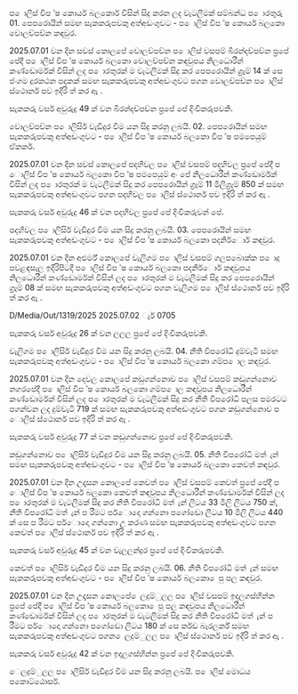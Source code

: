 ප ොලිස් විප ්ෂ කොර්ය බලකොර් විසින් සිදු කරන ලද වැටලීමක් සම්බන්ධ ප ොරතුරු 01. පෙපරොයින් සමඟ සැකකරුපවකු අත්අඩංගුවට - ප ොලිස් විප ්ෂ කොර්ය බලකො වොලච්පච්න කඳවුර.

2025.07.01 වන දින සවස් කොලපේ වොලච්පච්න ප ොලිස් වසපම් බිරන්දච්පච්න ප්‍රපේ පේදී ප ොලිස් විප ්ෂ කොර්ය බලකො වොලච්පච්න කඳවුපය නිලධොරීන් කණ්ඩොර්මක් විසින් ලද ප ොරතුරක් ම වැටලීමක් සිදු කර පෙපරොයින් ග්‍රෑම් 14 ක් සෙ ජංගම දුරකථන පදකක් සමඟ සැකකරුපවකු අත්අඩංගුවට පගන වොලච්පච්න ප ොලිස් ස්ථොනර් පව ඉදිරි ත් කර ඇ .

සැකකරු වර්ස අවුරුදු 49 ක් වන බිරන්දච්පච්න ප්‍රපේ පේ දිංචිකරුපවකි.

වොලච්පච්න ප ොලිසිර් වැඩිදුර විම යන සිදු කරනු ලබයි. 02. පෙපරොයින් සමඟ සැකකරුපවකු අත්අඩංගුවට - ප ොලිස් විප ්ෂ කොර්ය බලකො විප ්ෂ පමපෙයුම් ඒකකර්.

2025.07.01 වන දින සවස් කොලපේ පදහිවල ප ොලිස් වසපම් පදහිවල ප්‍රපේ පේදී ප ොලිස් විප ්ෂ කොර්ය බලකො විප ්ෂ පමපෙයුම් අං පේ නිලධොරීන් කණ්ඩොර්මක් විසින් ලද ප ොරතුරක් ම වැටලීමක් සිදු කර පෙපරොයින් ග්‍රෑම් 11 මිලිග්‍රෑම් 850 ක් සමඟ සැකකරුපවකු අත්අඩංගුවට පගන පදහිවල ප ොලිස් ස්ථොනර් පව ඉදිරි ත් කර ඇ .

සැකකරු වර්ස අවුරුදු 46 ක් වන පදහිවල ප්‍රපේ පේ දිංචිකරුවන් පේ.

පදහිවල ප ොලිසිර් වැඩිදුර විම යන සිදු කරනු ලබයි. 03. පෙපරොයින් සමඟ සැකකරුපවකු අත්අඩංගුවට - ප ොලිස් විප ්ෂ කොර්ය බලකො පදනිර්ොර් කඳවුර.

2025.07.01 වන දින අළුර්ම් කොලපේ වැලිගම ප ොලිස් වසපම් ගලපබොක්ක ප ොදු පවළඳසැල ඉදිරිපිටදී ප ොලිස් විප ්ෂ කොර්ය බලකො පදනිර්ොර් කඳවුපය නිලධොරීන් කණ්ඩොර්මක් විසින් ලද ප ොරතුරක් ම වැටලීමක් සිදු කර පෙපරොයින් ග්‍රෑම් 08 ක් සමඟ සැකකරුපවකු අත්අඩංගුවට පගන වැලිගම ප ොලිස් ස්ථොනර් පව ඉදිරි ත් කර ඇ .

D/Media/Out/1319/2025 2025.07.02 ැර් 0705

සැකකරු වර්ස අවුරුදු 26 ක් වන ලලල ප්‍රපේ පේ දිංචිකරුපවකි.

වැලිගම ප ොලිසිර් වැඩිදුර විම යන සිදු කරනු ලබයි. 04. නීති විපරෝධි දුම්වැටී සමඟ සැකකරුපවකු අත්අඩංගුවට - ප ොලිස් විප ්ෂ කොර්ය බලකො ගම්ප ොල කඳවුර.

2025.07.01 වන දින දෙවල කොලපේ කඩුගන්නොව ප ොලිස් වසපම් කඩුගන්නොව නගරපේදී ප ොලිස් විප ්ෂ කොර්ය බලකො ගම්ප ොල කඳවුපය නිලධොරීන් කණ්ඩොර්මක් විසින් ලද ප ොරතුරක් ම වැටලීමක් සිදු කර නීති විපරෝධි පලස පමරටට පගන්වන ලද දුම්වැටි 719 ක් සමඟ සැකකරුපවකු අත්අඩංගුවට පගන කඩුගන්නොව ප ොලිස් ස්ථොනර් පව ඉදිරි ත් කර ඇ .

සැකකරු වර්ස අවුරුදු 77 ක් වන කඩුගන්නොව ප්‍රපේ පේ දිංචිකරුපවකි.

කඩුගන්නොව ප ොලිසිර් වැඩිදුර විම යන සිදු කරනු ලබයි. 05. නීති විපරෝධි මත් ැන් සමඟ සැකකරුපවකු අත්අඩංගුවට - ප ොලිස් විප ්ෂ කොර්ය බලකො කෙවත් කඳවුර.

2025.07.01 වන දින උදෑසන කොලපේ කෙවත් ප ොලිස් වසපම් කෙවත් ප්‍රපේ පේදී ප ොලිස් විප ්ෂ කොර්ය බලකො කෙවත් කඳවුපය නිලධොරීන් කණ්ඩොර්මක් විසින් ලද ප ොරතුරක් ම වැටලීමක් සිදු කර නීති විපරෝධි මත් ැන් ලීටය 33 මිලි ලීටය 750 ක්, නීති විපරෝධි මත් ැන් ප රීමට පර්ොදො ගන්නො පගෝඩො ලීටය 10 මිලි ලීටය 440 ක් සෙ ප රීමට පර්ොදො ගන්නො උ කරණ සමඟ සැකකරුපවකු අත්අඩංගුවට පගන කෙවත් ප ොලිස් ස්ථොනර් පව ඉදිරි ත් කර ඇ .

සැකකරු වර්ස අවුරුදු 45 ක් වන වැලලන්දුර ප්‍රපේ පේ දිංචිකරුපවකි.

කෙවත් ප ොලිසිර් වැඩිදුර විම යන සිදු කරනු ලබයි. 06. නීති විපරෝධි මත් ැන් සමඟ සැකකරුපවකු අත්අඩංගුවට - ප ොලිස් විප ්ෂ කොර්ය බලකො ෙපු පල කඳවුර.

2025.07.01 වන දින උදෑසන කොලපේ ෙලදුම්ුලල ප ොලිස් වසපම් ඉදලගස්හින්න ප්‍රපේ පේදී ප ොලිස් විප ්ෂ කොර්ය බලකො ෙපු පල කඳවුපය නිලධොරීන් කණ්ඩොර්මක් විසින් ලද ප ොරතුරක් ම වැටලීමක් සිදු කර නීති විපරෝධි මත් ැන් ප රීමට පර්ොදො ගන්නො පගෝඩො ලීටය 180 ක් සෙ ර්කඩ බැරලර්ක් සමඟ සැකකරුපවකු අත්අඩංගුවට පගන ෙලදුම්ුලල ප ොලිස් ස්ථොනර් පව ඉදිරි ත් කර ඇ .

සැකකරු වර්ස අවුරුදු 42 ක් වන ඉදලගස්හින්න ප්‍රපේ පේ දිංචිකරුපවකි.

ෙලදුම්ුලල ප ොලිසිර් වැඩිදුර විම යන සිදු කරනු ලබයි. ප ොලිස් මොධය පකොට්ඨොසර්.